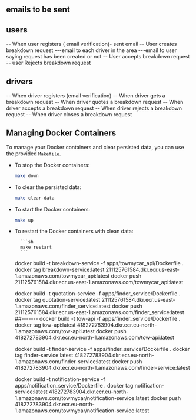 ## emails to be sent

## users

-- When user registers ( email verification)- sent email
-- User creates breakdown request
---email to each driver in the area
---email to user saying request has been created or not
-- User accepts breakdown request
-- user Rejects breakdown request

## drivers

-- When driver registers (email verification)
-- When driver gets a breakdown request
-- When driver quotes a breakdown request
-- When driver accepts a breakdown request
-- When driver rejects a breakdown request
-- When driver closes a breakdown request

## Managing Docker Containers

To manage your Docker containers and clear persisted data, you can use the provided `Makefile`.

- To stop the Docker containers:

  ```sh
  make down
  ```

- To clear the persisted data:

  ```sh
  make clear-data
  ```

- To start the Docker containers:

  ```sh
  make up
  ```

- To restart the Docker containers with clean data:

        ```sh
        make restart
        ```

  docker build -t breakdown-service -f apps/towmycar_api/Dockerfile .
  docker tag breakdown-service:latest 211125761584.dkr.ecr.us-east-1.amazonaws.com/towmycar_api:latest
  docker push 211125761584.dkr.ecr.us-east-1.amazonaws.com/towmycar_api:latest

  docker build -t quotation-service -f apps/finder_service/Dockerfile .
  docker tag quotation-service:latest 211125761584.dkr.ecr.us-east-1.amazonaws.com/finder_service:latest
  docker push 211125761584.dkr.ecr.us-east-1.amazonaws.com/finder_service:latest
  ##-------
  docker build -t tow-api -f apps/finder_service/Dockerfile .
  docker tag tow-api:latest 418272783904.dkr.ecr.eu-north-1.amazonaws.com/tow-api:latest
  docker push 418272783904.dkr.ecr.eu-north-1.amazonaws.com/tow-api:latest

  docker build -t finder-service -f apps/finder_service/Dockerfile .
  docker tag finder-service:latest 418272783904.dkr.ecr.eu-north-1.amazonaws.com/finder-service:latest
  docker push 418272783904.dkr.ecr.eu-north-1.amazonaws.com/finder-service:latest

  docker build -t notification-service -f apps/notification_service/Dockerfile .
  docker tag notification-service:latest 418272783904.dkr.ecr.eu-north-1.amazonaws.com/towmycar/notification-service:latest
  docker push 418272783904.dkr.ecr.eu-north-1.amazonaws.com/towmycar/notification-service:latest

